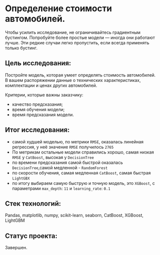 # Определение стоимости автомобилей.
Чтобы усилить исследование, не ограничивайтесь градиентным бустингом. Попробуйте более простые модели — иногда они работают лучше. Эти редкие случаи легко пропустить, если всегда применять только бустинг. 

## Цель исследования:

Постройте модель, которая умеет определять стоимость автомобилей. В вашем распоряжении данные о технических характеристиках, комплектации и ценах других автомобилей.

Критерии, которые важны заказчику:
* качество предсказания;
* время обучения модели;
* время предсказания модели.

## Итог исследования:
- самой худшей моделью, по метрики `RMSE`, оказалась линейная регрессия, у неё значение `RMSE` получилось `2765`
- По метрикам остальные модели справились хорошо, самая низкая `RMSE` у `CatBoost`, высокая у `DecisionTree`
- по времени предсказания самой быстрой оказалась `DecisionTree`,самой медленной - `RandomForest`
- по скорости обучения, самая медленная `CatBoost`, самая быстрая `LightGBX`
- по итогу выбираем самую быструю и точную модель, это `XGBoost`, с параметрами `max_depth`: `11` и `learning_rate`: `0.1`


## Стек технологий:

Pandas, matplotlib, numpy, scikit-learn, seaborn, CatBoost, XGBoost, LightGBM

## Статус проекта:

Завершен.


